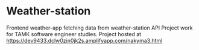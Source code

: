 # Weather-station
Frontend weather-app fetching data from weather-station API
Project work for TAMK software engineer studies.
Project hosted at https://dev9433.dclw0zin0jk2s.amplifyapp.com/nakyma3.html
